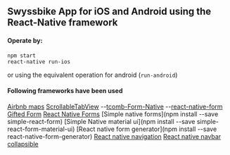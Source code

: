 ## Swyssbike App for iOS and Android using the React-Native framework

#### Operate by:

```
npm start
react-native run-ios
```

or using the equivalent operation for android (`run-android`)

#### Following frameworks have been used

[Airbnb maps](https://github.com/airbnb/react-native-maps)
[ScrollableTabView](https://github.com/skv-headless/react-native-scrollable-tab-view)
--[tcomb-Form-Native](https://github.com/gcanti/tcomb-form-native)
--[react-native-form](https://www.npmjs.com/package/react-native-form)
[Gifted Form](https://github.com/FaridSafi/react-native-gifted-form)
[React Native Forms](https://github.com/michaelhelvey/react-native-forms)
[Simple native forms](npm install --save simple-react-form)
[Simple Native material ui](npm install --save simple-react-form-material-ui)
[React native form generator](npm install --save react-native-form-generator)
[React native navigation](https://wix.github.io/react-native-navigation/)
[React native navbar collapsible](https://github.com/caroaguilar/react-native-bar-collapsible)
